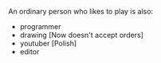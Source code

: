 An ordinary person who likes to play is also:
- programmer
- drawing [Now doesn't accept orders]
- youtuber [Polish]
- editor
